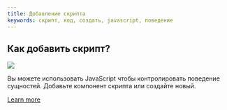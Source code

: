 ```yaml
---
title: Добавление скрипта
keywords: скрипт, код, создать, javascript, поведение
---
```


## Как добавить скрипт?

<img src="https://playcanvas.com/static-assets/instructions/add-new-script.gif"/>

Вы можете использовать JavaScript чтобы контролировать поведение сущностей. Добавьте компонент скрипта или создайте новый.

[Learn more](https://developer.playcanvas.com/en/user-manual/scripting/creating-new/)

